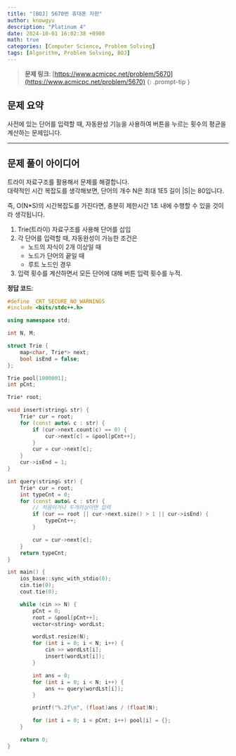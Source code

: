 ```yaml
---
title: "[BOJ] 5670번 휴대폰 자판"
author: knowgyu
description: "Platinum 4"
date: 2024-10-01 16:02:38 +0900
math: true
categories: [Computer Science, Problem Solving]
tags: [Algorithm, Problem Solving, BOJ]
---
```


> **문제 링크**: [https://www.acmicpc.net/problem/5670](https://www.acmicpc.net/problem/5670)
{: .prompt-tip }

## 문제 요약
사전에 있는 단어를 입력할 때, 자동완성 기능을 사용하여 버튼을 누르는 횟수의 평균을 계산하는 문제입니다.

---

## 문제 풀이 아이디어

트라이 자료구조를 활용해서 문제를 해결합니다.  
대략적인 시간 복잡도를 생각해보면, 단어의 개수 N은 최대 1E5 길이 |S|는 80입니다.

즉, O(N*S)의 시간복잡도를 가진다면, 충분히 제한시간 1초 내에 수행할 수 있을 것이라 생각됩니다.

1. Trie(트라이) 자료구조를 사용해 단어를 삽입  
2. 각 단어를 입력할 때, 자동완성이 가능한 조건은  
   - 노드의 자식이 2개 이상일 때  
   - 노드가 단어의 끝일 때  
   - 루트 노드인 경우  
3. 입력 횟수를 계산하면서 모든 단어에 대해 버튼 입력 횟수를 누적.  


**정답 코드**:  
```cpp
#define _CRT_SECURE_NO_WARNINGS
#include <bits/stdc++.h>

using namespace std;

int N, M;

struct Trie {
    map<char, Trie*> next;
    bool isEnd = false;
};

Trie pool[1000001];
int pCnt;

Trie* root;

void insert(string& str) {
    Trie* cur = root;
    for (const auto& c : str) {
        if (cur->next.count(c) == 0) {
            cur->next[c] = &pool[pCnt++];
        }
        cur = cur->next[c];
    }
    cur->isEnd = 1;
}

int query(string& str) {
    Trie* cur = root;
    int typeCnt = 0;
    for (const auto& c : str) {
        // 처음이거나 두개이상이면 입력
        if (cur == root || cur->next.size() > 1 || cur->isEnd) {
            typeCnt++;
        }

        cur = cur->next[c];
    }
    return typeCnt;
}

int main() {
    ios_base::sync_with_stdio(0);
    cin.tie(0);
    cout.tie(0);

    while (cin >> N) {
        pCnt = 0;
        root = &pool[pCnt++];
        vector<string> wordLst;

        wordLst.resize(N);
        for (int i = 0; i < N; i++) {
            cin >> wordLst[i];
            insert(wordLst[i]);
        }

        int ans = 0;
        for (int i = 0; i < N; i++) {
            ans += query(wordLst[i]);
        }

        printf("%.2f\n", (float)ans / (float)N);

        for (int i = 0; i < pCnt; i++) pool[i] = {};
    }

    return 0;
}
```
